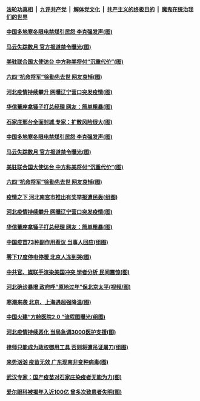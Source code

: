 ####  [法轮功真相](../../../../basic/blob/master/README.md?t=01091902) &nbsp;|&nbsp; [九评共产党](../../../../9ping.md/blob/master/README.md?t=01091902) &nbsp;|&nbsp; [解体党文化](../../../../jtdwh.md/blob/master/README.md?t=01091902)  &nbsp;|&nbsp; [共产主义的终极目的](../../../../gczydzjmd.md/blob/master/README.md?t=01091902) &nbsp;|&nbsp; [魔鬼在统治我们的世界](../../../../mgztzwmdsj.md/blob/master/README.md?t=01091902) 

#### [中国多地寒冬限电禁煤引民怨 李克强发声(图)](../pages/p1/958528.md?t=01091902) 

#### [马云失踪数月 官方报道禁令曝光(图)](../pages/p1/958523.md?t=01091902) 

#### [美驻联合国大使访台 中方称美将付“沉重代价”(图)](../pages/p1/958463.md?t=01091902) 

#### [六四“抗命将军”徐勤先去世 网友哀悼(图)](../pages/p1/958487.md?t=01091902) 

#### [河北疫情持续攀升 网曝辽宁营口突发疫情(图)](../pages/p1/958437.md?t=01091902) 

#### [华信董座拿锤子打总经理 网友：简单粗暴(图)](../pages/p1/958446.md?t=01091902) 

#### [石家庄邢台全面封城 专家：扩散风险很大(图)](../pages/p1/958543.md?t=01091902) 

#### [中国多地寒冬限电禁煤引民怨 李克强发声(图)](../pages/p1/958528.md?t=01091902) 

#### [马云失踪数月 官方报道禁令曝光(图)](../pages/p1/958523.md?t=01091902) 

#### [美驻联合国大使访台 中方称美将付“沉重代价”(图)](../pages/p1/958463.md?t=01091902) 

#### [六四“抗命将军”徐勤先去世 网友哀悼(图)](../pages/p1/958487.md?t=01091902) 

#### [疫情之下 河北南宫市推出有奖举报遭民轰(组图)](../pages/p1/958472.md?t=01091902) 

#### [河北疫情持续攀升 网曝辽宁营口突发疫情(图)](../pages/p1/958437.md?t=01091902) 

#### [华信董座拿锤子打总经理 网友：简单粗暴(图)](../pages/p1/958446.md?t=01091902) 

#### [中国疫苗73种副作用惹议 当事人回应(组图)](../pages/p1/958418.md?t=01091902) 

#### [零下17度停电停暖 北京人冻到哭(图)](../pages/p1/958423.md?t=01091902) 

#### [中共官、媒联手渲染美国冲突 学者分析 民间震惊(图)](../pages/p1/958397.md?t=01091902) 

#### [河北确诊暴增 政府呼“原地过年”保北京太平(视频/图)](../pages/p1/958376.md?t=01091902) 

#### [寒潮来袭 北京、上海遇超强降温(图)](../pages/p1/958341.md?t=01091902) 

#### [中国火建“方舱医院2.0 ”流程图曝光(组图)](../pages/p1/958299.md?t=01091902) 

#### [河北疫情持续恶化 当局急调3000医护支援(图)](../pages/p1/958319.md?t=01091902) 

#### [律师只能成为政权御用工具 否则将遭吊证屠刀(组图)](../pages/p1/958325.md?t=01091902) 


#### [来势汹汹 疫苗无效 广东现南非变种病毒(图)](../pages/p1/958309.md?t=01091902) 

#### [武汉专家：国产疫苗对石家庄染疫者无能为力(图)](../pages/p1/958305.md?t=01091902) 

#### [爱尔眼科被揭年入近100亿 曾多次致患者失明(图)](../pages/p1/958247.md?t=01091902) 


